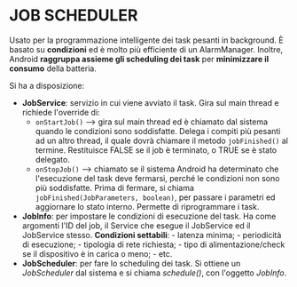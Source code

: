 # JOB SCHEDULER

Usato per la programmazione intelligente dei task pesanti in background.
È basato su **condizioni** ed è molto più efficiente di un AlarmManager. 
Inoltre, Android **raggruppa assieme gli scheduling dei task** per **minimizzare il consumo** della batteria.

Si ha a disposizione:
- **JobService**: servizio in cui viene avviato il task. Gira sul main thread e richiede l'override di:
	- `onStartJob()` --> gira sul main thread ed è chiamato dal sistema quando le condizioni sono soddisfatte. Delega i compiti più pesanti ad un altro thread, il quale dovrà chiamare il metodo `jobFinished()` al termine. Restituisce FALSE se il job è terminato, o TRUE se è stato delegato.
	- `onStopJob()` --> chiamato se il sistema Android ha determinato che l'esecuzione del task deve fermarsi, perché le condizioni non sono più soddisfatte. Prima di fermare, si chiama `jobFinished(JobParameters, boolean)`, per passare i parametri ed aggiornare lo stato interno. Permette di riprogrammare i task.
- **JobInfo**: per impostare le condizioni di esecuzione del task. Ha come argomenti l'ID del job, il Service che esegue il JobService ed il JobService stesso.
  **Condizioni settabili**:
	  - latenza minima;
	  - periodicità di esecuzione;
	  - tipologia di rete richiesta;
	  - tipo di alimentazione/check se il dispositivo è in carica o meno;
	  - etc.
- **JobScheduler**: per fare lo scheduling dei task. Si ottiene un *JobScheduler* dal sistema e si chiama *schedule()*, con l'oggetto *JobInfo*.
